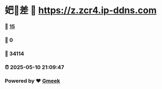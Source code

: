 # 妑🔭差 :link: https://z.zcr4.ip-ddns.com 
### :page_facing_up: [15](https://z.zcr4.ip-ddns.com/tag.html) 
### :speech_balloon: 0 
### :hibiscus: 34114 
### :alarm_clock: 2025-05-10 21:09:47 
### Powered by :heart: [Gmeek](https://github.com/Meekdai/Gmeek)
